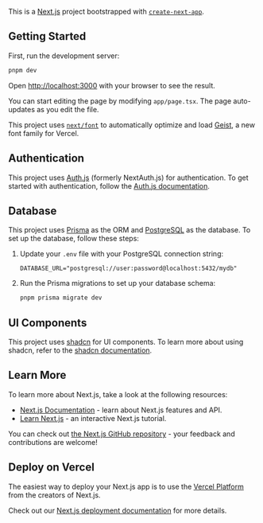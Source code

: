 This is a [Next.js](https://nextjs.org) project bootstrapped with [`create-next-app`](https://nextjs.org/docs/app/api-reference/cli/create-next-app).

## Getting Started

First, run the development server:

```bash
pnpm dev
```

Open [http://localhost:3000](http://localhost:3000) with your browser to see the result.

You can start editing the page by modifying `app/page.tsx`. The page auto-updates as you edit the file.

This project uses [`next/font`](https://nextjs.org/docs/app/building-your-application/optimizing/fonts) to automatically optimize and load [Geist](https://vercel.com/font), a new font family for Vercel.

## Authentication

This project uses [Auth.js](https://authjs.dev) (formerly NextAuth.js) for authentication. To get started with authentication, follow the [Auth.js documentation](https://authjs.dev/getting-started/introduction).

## Database

This project uses [Prisma](https://www.prisma.io) as the ORM and [PostgreSQL](https://www.postgresql.org) as the database. To set up the database, follow these steps:


1. Update your `.env` file with your PostgreSQL connection string:
    ```env
    DATABASE_URL="postgresql://user:password@localhost:5432/mydb"
    ```

2. Run the Prisma migrations to set up your database schema:
    ```bash
    pnpm prisma migrate dev
    ```

## UI Components

This project uses [shadcn](https://shadcn.dev) for UI components. To learn more about using shadcn, refer to the [shadcn documentation](https://shadcn.dev/docs).

## Learn More

To learn more about Next.js, take a look at the following resources:

- [Next.js Documentation](https://nextjs.org/docs) - learn about Next.js features and API.
- [Learn Next.js](https://nextjs.org/learn) - an interactive Next.js tutorial.

You can check out [the Next.js GitHub repository](https://github.com/vercel/next.js) - your feedback and contributions are welcome!

## Deploy on Vercel

The easiest way to deploy your Next.js app is to use the [Vercel Platform](https://vercel.com/new?utm_medium=default-template&filter=next.js&utm_source=create-next-app&utm_campaign=create-next-app-readme) from the creators of Next.js.

Check out our [Next.js deployment documentation](https://nextjs.org/docs/app/building-your-application/deploying) for more details.
